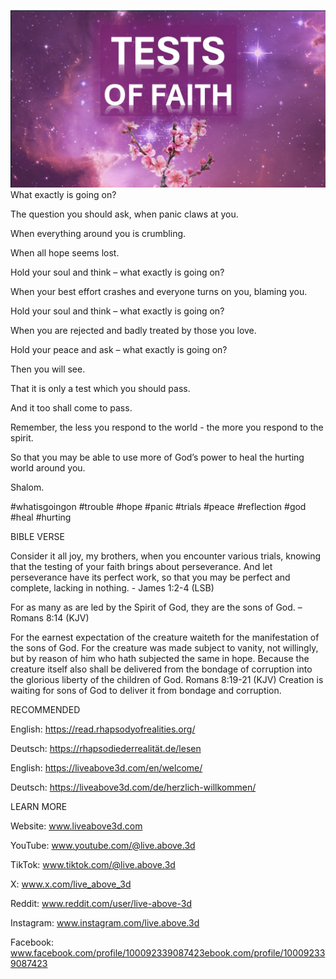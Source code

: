 ![Video cover image](../cover.jpeg)
What exactly is going on?

The question you should ask, when panic claws at you.

When everything around you is crumbling.

When all hope seems lost.

Hold your soul and think – what exactly is going on?

When your best effort crashes and everyone turns on you, blaming you.

Hold your soul and think – what exactly is going on?

When you are rejected and badly treated by those you love.

Hold your peace and ask – what exactly is going on?

Then you will see.

That it is only a test which you should pass.

And it too shall come to pass.

Remember, the less you respond to the world - the more you respond to the spirit.

So that you may be able to use more of God’s power to heal the hurting world around you.

Shalom.


#whatisgoingon #trouble #hope #panic #trials #peace #reflection #god #heal #hurting


BIBLE VERSE

Consider it all joy, my brothers, when you encounter various trials, knowing that the testing of your faith brings about perseverance. And let perseverance have its perfect work, so that you may be perfect and complete, lacking in nothing. - James 1:2-4 (LSB)

For as many as are led by the Spirit of God, they are the sons of God. – Romans 8:14 (KJV)

For the earnest expectation of the creature waiteth for the manifestation of the sons of God. For the creature was made subject to vanity, not willingly, but by reason of him who hath subjected the same in hope. Because the creature itself also shall be delivered from the bondage of corruption into the glorious liberty of the children of God. Romans 8:19-21 (KJV)
Creation is waiting for sons of God to deliver it from bondage and corruption.


RECOMMENDED

English: https://read.rhapsodyofrealities.org/

Deutsch: https://rhapsodiederrealität.de/lesen

English: https://liveabove3d.com/en/welcome/

Deutsch: https://liveabove3d.com/de/herzlich-willkommen/


LEARN MORE

Website: www.liveabove3d.com

YouTube: www.youtube.com/@live.above.3d

TikTok: www.tiktok.com/@live.above.3d

X: www.x.com/live_above_3d

Reddit: www.reddit.com/user/live-above-3d

Instagram: www.instagram.com/live.above.3d

Facebook: www.facebook.com/profile/100092339087423ebook.com/profile/100092339087423